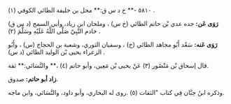 ٥٨١٠ -** خ د س ق:** محل بن خليفة الطائي الكوفي (١) .

**رَوَى عَن:** جده عدي بْن حاتم الطائي (خ س) ، وملحان ابن زياد، وأبي السمح (د س ق) خادم النَّبِيّ صَلَّى اللَّهُ عَلَيْهِ وسَلَّمَ (٢) .

**رَوَى عَنه:** سَعْد أَبُو مجاهد الطائي (خ) ، وسفيان الثوري، وشعبة بن الحجاج (س) ، وأَبُو الزعراء يحيى بْن الوليد الطائي (د س) .

قال إسحاق بْن مَنْصُور (٣) عَنْ يحيى بْن مَعِين، وأبو حاتم (٤) ،** والنَّسَائي:** ثقة.

**زاد أبو حاتم:** صدوق.

وذكره ابنُ حِبَّان فِي كتاب "الثقات (٥) .روى له البخاري، وأبو داود، والنَّسَائي، وابن ماجه.